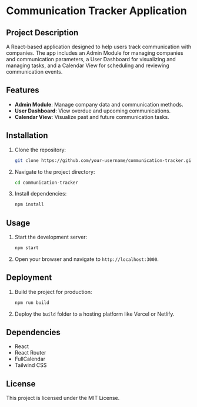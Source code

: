 # Communication Tracker Application

## Project Description
A React-based application designed to help users track communication with companies. The app includes an Admin Module for managing companies and communication parameters, a User Dashboard for visualizing and managing tasks, and a Calendar View for scheduling and reviewing communication events.

## Features
- **Admin Module**: Manage company data and communication methods.
- **User Dashboard**: View overdue and upcoming communications.
- **Calendar View**: Visualize past and future communication tasks.

## Installation
1. Clone the repository:
   ```bash
   git clone https://github.com/your-username/communication-tracker.git
   ```
2. Navigate to the project directory:
   ```bash
   cd communication-tracker
   ```
3. Install dependencies:
   ```bash
   npm install
   ```

## Usage
1. Start the development server:
   ```bash
   npm start
   ```
2. Open your browser and navigate to `http://localhost:3000`.

## Deployment
1. Build the project for production:
   ```bash
   npm run build
   ```
2. Deploy the `build` folder to a hosting platform like Vercel or Netlify.

## Dependencies
- React
- React Router
- FullCalendar
- Tailwind CSS

## License
This project is licensed under the MIT License.
